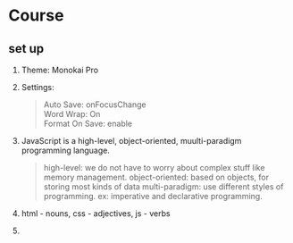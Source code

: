 # Course
## set up

1. Theme: Monokai Pro
2. Settings:
   > Auto Save: onFocusChange  
   > Word Wrap: On  
   > Format On Save: enable


1. JavaScript is a high-level, object-oriented, muulti-paradigm programming language.
	> high-level: we do not have to worry about complex stuff like memory management.
	> object-oriented: based on objects, for storing most kinds of data
	> multi-paradigm: use different styles of programming. ex: imperative and declarative programming.    
2. html - nouns, css - adjectives, js - verbs    
3. 
